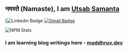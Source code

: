 ## नमस्ते (Namaste), I am [Utsab Samanta](https://utsab280499.dev/)

[![![Linkedin Badge](https://img.shields.io/badge/-utsabsamanta-blue?style=flat-square&logo=Linkedin&logoColor=white&link=https://www.linkedin.com/in/utsab-samanta-5ba788222)](https://www.linkedin.com/in/utsabsamanta/)
[![Gmail Badge](https://img.shields.io/badge/-utsabsamanta28@gmail.com-c14438?style=flat-square&logo=Gmail&logoColor=white&link=mailto:utsabsamanta28@gmail.com)](mailto:utsabsamanta@gmail.com)



![NPM Stats](https://img.shields.io/endpoint?url=https%3A%2F%2Fraw.githubusercontent.com%2Fmaddhruv%2Fnpm-statistics%2Fmaster%2Fstats.json)

### I am learning blog writings here - [maddhruv.dev](https://maddhruv.dev)

